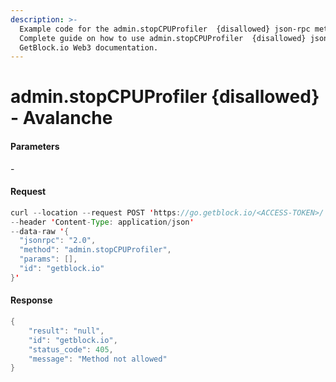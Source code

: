 ```yaml
---
description: >-
  Example code for the admin.stopCPUProfiler  {disallowed} json-rpc method.
  Сomplete guide on how to use admin.stopCPUProfiler  {disallowed} json-rpc in
  GetBlock.io Web3 documentation.
---
```


# admin.stopCPUProfiler {disallowed} - Avalanche

#### Parameters

\-

#### Request

```java
curl --location --request POST 'https://go.getblock.io/<ACCESS-TOKEN>/' 
--header 'Content-Type: application/json' 
--data-raw '{
  "jsonrpc": "2.0",
  "method": "admin.stopCPUProfiler",
  "params": [],
  "id": "getblock.io"
}'
```

#### Response

```java
{
    "result": "null",
    "id": "getblock.io",
    "status_code": 405,
    "message": "Method not allowed"
}
```
